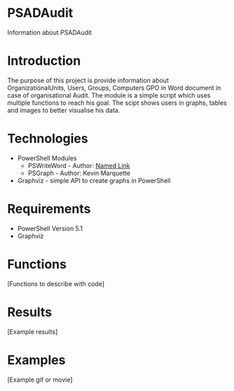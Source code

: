 # PSADAudit
Information about PSADAudit
# Introduction
The purpose of this project is provide information about OrganizationalUnits, Users, Groups, Computers GPO in Word document in case of organisational Audit. The module is a simple script which uses multiple functions to reach his goal. The scipt shows users in graphs, tables and images to better visualise his data.
# Technologies
* PowerShell Modules
    * PSWriteWord - Author: [Named Link](https://github.com/EvotecIT/PSWriteWord "EvotecIT - Przemyslaw Klys")
    * PSGraph - Author: Kevin Marquette
* Graphviz - simple API to create graphs in PowerShell
# Requirements
* PowerShell Version 5.1
* Graphviz
# Functions
[Functions to describe with code]
# Results
[Example results]
# Examples
[Example gif or movie]